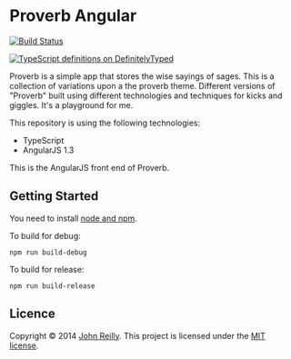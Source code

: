 # Proverb Angular

[![Build Status](https://ci.appveyor.com/api/projects/status/github/johnnyreilly/proverb-angular?retina=true)](https://ci.appveyor.com/project/JohnReilly/proverb-angular)

[![TypeScript definitions on DefinitelyTyped](http://definitelytyped.org/badges/standard-flat.svg)](http://definitelytyped.org)

Proverb is a simple app that stores the wise sayings of sages.  This is a collection of variations upon a the proverb theme.  Different versions of "Proverb" built using different technologies and techniques for kicks and giggles.  It's a playground for me.  

This repository is using the following technologies:

- TypeScript
- AngularJS 1.3

This is the AngularJS front end of Proverb.

## Getting Started

You need to install [node and npm](http://nodejs.org/).

To build for debug:

```
npm run build-debug
```

To build for release:

```
npm run build-release
```

## Licence

Copyright © 2014 [John Reilly](twitter.com/johnny_reilly). This project is licensed under the [MIT license](http://opensource.org/licenses/mit-license.php).
